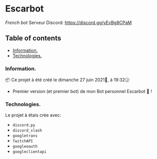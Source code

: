 # Escarbot
_French bot_
Serveur Discord: https://discord.gg/yEvBg8CPaM

## Table of contents
* [Information.](#information.)
* [Technologies.](#technologies.)

### Information.
📦 Ce projet à été créé le dimanche ‎27 ‎juin ‎2021📅, à ‏‎19:32🕞
* Premier version (et premier bot) de mon Bot personnel Escarbot 🤖 !

### Technologies.
Le projet à étais crée avec:
* `discord.py`
* `discord_slash`
* `googletrans`
* `TwitchAPI`
* `googleoauth`
* `googleclientapi`

